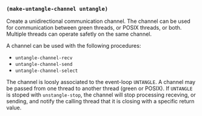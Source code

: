 
### `(make-untangle-channel untangle)`

Create a unidirectional communication channel. The channel can be used
for communication between green threads, or POSIX threads, or
both. Multiple threads can operate safetly on the same channel.

A channel can be used with the following procedures:

- `untangle-channel-recv`
- `untangle-channel-send`
- `untangle-channel-select`

The channel is loosly associated to the event-loop `UNTANGLE`. A
channel may be passed from one thread to another thread (green or
POSIX). If `UNTANGLE` is stoped with `unstangle-stop`, the channel
will stop processing receving, or sending, and notify the calling
thread that it is closing with a specific return value.
